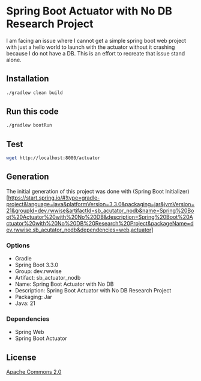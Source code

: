 # Spring Boot Actuator with No DB Research Project

I am facing an issue where I cannot get a simple spring boot web project with just a hello world to launch with the actuator without it crashing because I do not have a DB.  This is an effort to recreate that issue stand alone.

## Installation

```bash
./gradlew clean build
```

## Run this code
```bash
./gradlew bootRun
```

## Test

```bash
wget http://localhost:8080/actuator
```
## Generation
The initial generation of this project was done with (Spring Boot Initializer)[https://start.spring.io/#!type=gradle-project&language=java&platformVersion=3.3.0&packaging=jar&jvmVersion=21&groupId=dev.rwwise&artifactId=sb_acutator_nodb&name=Spring%20Boot%20Actuator%20with%20No%20DB&description=Spring%20Boot%20Actuator%20with%20No%20DB%20Research%20Project&packageName=dev.rwwise.sb_acutator_nodb&dependencies=web,actuator]
### Options
* Gradle
* Spring Boot 3.3.0
* Group: dev.rwwise
* Artifact: sb_actuator_nodb
* Name: Spring Boot Actuator with No DB
* Description: Spring Boot Actuator with No DB Research Project
* Packaging: Jar
* Java: 21
### Dependencies
* Spring Web
* Spring Boot Actuator

## License 
[Apache Commons 2.0](LICENSE)